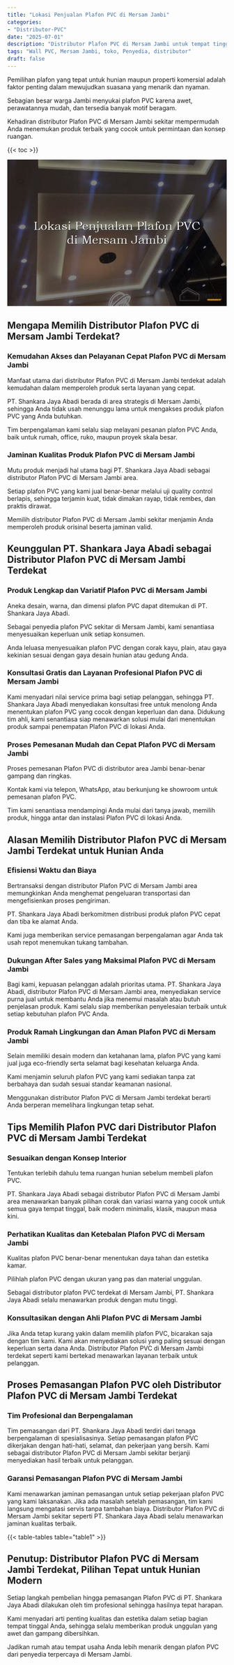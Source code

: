 ```yaml
---
title: "Lokasi Penjualan Plafon PVC di Mersam Jambi"
categories: 
- "Distributor-PVC"
date: "2025-07-01"
description: "Distributor Plafon PVC di Mersam Jambi untuk tempat tinggal, perkantoran, serta ritel. Material terbaik, pilihan motif, warna menarik, beserta servis penempatan dikerjakan oleh tim profesional dan garansi resmi!|Jasa distribusi Plafon PVC di Mersam Jambi bagi kebutuhan hunian, perkantoran, atau ritel, dengan produk unggulan dan instalasi oleh teknisi berpengalaman serta kepastian resmi.|Solusi Plafon PVC di Mersam Jambi yang andal untuk tempat tinggal, kantor, serta toko, bersama material terbaik dan instalasi ditangani oleh tim berpengalaman serta garansi resmi.|Penjualan Plafon PVC di Mersam Jambi bagi rumah, office, serta toko, beserta material unggulan dan instalasi dikerjakan oleh tenaga ahli berpengalaman, lengkap beserta kepastian resmi.}"
tags: "Wall PVC, Mersam Jambi, toko, Penyedia, distributor"
draft: false
---
```


Pemilihan plafon yang tepat untuk hunian maupun properti komersial adalah faktor penting dalam mewujudkan suasana yang menarik dan nyaman.

Sebagian besar warga Jambi menyukai plafon PVC karena awet, perawatannya mudah, dan tersedia banyak motif beragam.

Kehadiran distributor Plafon PVC di Mersam Jambi sekitar mempermudah Anda menemukan produk terbaik yang cocok untuk permintaan dan konsep ruangan.

{{< toc >}}

![Lokasi Penjualan Plafon PVC di Mersam Jambi](/images/Distributor-PVC/Lokasi-Penjualan-Plafon-PVC-di-Mersam-Jambi.png)


## Mengapa Memilih Distributor Plafon PVC di Mersam Jambi Terdekat?

### Kemudahan Akses dan Pelayanan Cepat Plafon PVC di Mersam Jambi

Manfaat utama dari distributor Plafon PVC di Mersam Jambi terdekat adalah kemudahan dalam memperoleh produk serta layanan yang cepat.

PT. Shankara Jaya Abadi berada di area strategis di Mersam Jambi, sehingga Anda tidak usah menunggu lama untuk mengakses produk plafon PVC yang Anda butuhkan.

Tim berpengalaman kami selalu siap melayani pesanan plafon PVC Anda, baik untuk rumah, office, ruko, maupun proyek skala besar.

### Jaminan Kualitas Produk Plafon PVC di Mersam Jambi

Mutu produk menjadi hal utama bagi PT. Shankara Jaya Abadi sebagai distributor Plafon PVC di Mersam Jambi area.

Setiap plafon PVC yang kami jual benar-benar melalui uji quality control berlapis, sehingga terjamin kuat, tidak dimakan rayap, tidak rembes, dan praktis dirawat.

Memilih distributor Plafon PVC di Mersam Jambi sekitar menjamin Anda memperoleh produk orisinal beserta jaminan valid.

## Keunggulan PT. Shankara Jaya Abadi sebagai Distributor Plafon PVC di Mersam Jambi Terdekat

### Produk Lengkap dan Variatif Plafon PVC di Mersam Jambi

Aneka desain, warna, dan dimensi plafon PVC dapat ditemukan di PT. Shankara Jaya Abadi.

Sebagai penyedia plafon PVC sekitar di Mersam Jambi, kami senantiasa menyesuaikan keperluan unik setiap konsumen.

Anda leluasa menyesuaikan plafon PVC dengan corak kayu, plain, atau gaya kekinian sesuai dengan gaya desain hunian atau gedung Anda.

### Konsultasi Gratis dan Layanan Profesional Plafon PVC di Mersam Jambi

Kami menyadari nilai service prima bagi setiap pelanggan, sehingga PT. Shankara Jaya Abadi menyediakan konsultasi free untuk menolong Anda menentukan plafon PVC yang cocok dengan keperluan dan dana. Didukung tim ahli, kami senantiasa siap menawarkan solusi mulai dari menentukan produk sampai penempatan Plafon PVC di lokasi Anda.

### Proses Pemesanan Mudah dan Cepat Plafon PVC di Mersam Jambi

Proses pemesanan Plafon PVC di distributor area Jambi benar-benar gampang dan ringkas.

Kontak kami via telepon, WhatsApp, atau berkunjung ke showroom untuk pemesanan plafon PVC.

Tim kami senantiasa mendampingi Anda mulai dari tanya jawab, memilih produk, hingga antar dan instalasi Plafon PVC di lokasi Anda.

## Alasan Memilih Distributor Plafon PVC di Mersam Jambi Terdekat untuk Hunian Anda

### Efisiensi Waktu dan Biaya

Bertransaksi dengan distributor Plafon PVC di Mersam Jambi area memungkinkan Anda menghemat pengeluaran transportasi dan mengefisienkan proses pengiriman.

PT. Shankara Jaya Abadi berkomitmen distribusi produk plafon PVC cepat dan tiba ke alamat Anda.

Kami juga memberikan service pemasangan berpengalaman agar Anda tak usah repot menemukan tukang tambahan.

### Dukungan After Sales yang Maksimal Plafon PVC di Mersam Jambi

Bagi kami, kepuasan pelanggan adalah prioritas utama. PT. Shankara Jaya Abadi, distributor Plafon PVC di Mersam Jambi area, menyediakan service purna jual untuk membantu Anda jika menemui masalah atau butuh penjelasan produk. Kami selalu siap memberikan penyelesaian terbaik untuk setiap kebutuhan plafon PVC Anda.

### Produk Ramah Lingkungan dan Aman Plafon PVC di Mersam Jambi

Selain memiliki desain modern dan ketahanan lama, plafon PVC yang kami jual juga eco-friendly serta selamat bagi kesehatan keluarga Anda.

Kami menjamin seluruh plafon PVC yang kami sediakan tanpa zat berbahaya dan sudah sesuai standar keamanan nasional.

Menggunakan distributor Plafon PVC di Mersam Jambi terdekat berarti Anda berperan memelihara lingkungan tetap sehat.

## Tips Memilih Plafon PVC dari Distributor Plafon PVC di Mersam Jambi Terdekat

### Sesuaikan dengan Konsep Interior

Tentukan terlebih dahulu tema ruangan hunian sebelum membeli plafon PVC.

PT. Shankara Jaya Abadi sebagai distributor Plafon PVC di Mersam Jambi area menawarkan banyak pilihan corak dan variasi warna yang cocok untuk semua gaya tempat tinggal, baik modern minimalis, klasik, maupun masa kini.

### Perhatikan Kualitas dan Ketebalan Plafon PVC di Mersam Jambi

Kualitas plafon PVC benar-benar menentukan daya tahan dan estetika kamar.

Pilihlah plafon PVC dengan ukuran yang pas dan material unggulan.

Sebagai distributor plafon PVC terdekat di Mersam Jambi, PT. Shankara Jaya Abadi selalu menawarkan produk dengan mutu tinggi.

### Konsultasikan dengan Ahli Plafon PVC di Mersam Jambi

Jika Anda tetap kurang yakin dalam memilih plafon PVC, bicarakan saja dengan tim kami. Kami akan menyediakan solusi yang paling sesuai dengan keperluan serta dana Anda. Distributor Plafon PVC di Mersam Jambi terdekat seperti kami bertekad menawarkan layanan terbaik untuk pelanggan.

## Proses Pemasangan Plafon PVC oleh Distributor Plafon PVC di Mersam Jambi Terdekat

### Tim Profesional dan Berpengalaman

Tim pemasangan dari PT. Shankara Jaya Abadi terdiri dari tenaga berpengalaman di spesialisasinya. Setiap pemasangan plafon PVC dikerjakan dengan hati-hati, selamat, dan pekerjaan yang bersih. Kami sebagai distributor Plafon PVC di Mersam Jambi sekitar berjanji menyediakan hasil terbaik untuk pelanggan.

### Garansi Pemasangan Plafon PVC di Mersam Jambi

Kami menawarkan jaminan pemasangan untuk setiap pekerjaan plafon PVC yang kami laksanakan. Jika ada masalah setelah pemasangan, tim kami langsung mengatasi servis tanpa tambahan biaya. Distributor Plafon PVC di Mersam Jambi sekitar seperti PT. Shankara Jaya Abadi selalu menawarkan jaminan kualitas terbaik.

{{< table-tables table="table1" >}}

## Penutup: Distributor Plafon PVC di Mersam Jambi Terdekat, Pilihan Tepat untuk Hunian Modern

Setiap langkah pembelian hingga pemasangan Plafon PVC di PT. Shankara Jaya Abadi dilakukan oleh tim profesional sehingga hasilnya tepat harapan.

Kami menyadari arti penting kualitas dan estetika dalam setiap bagian tempat tinggal Anda, sehingga selalu memberikan produk unggulan yang awet dan gampang dibersihkan.

Jadikan rumah atau tempat usaha Anda lebih menarik dengan plafon PVC dari penyedia terpercaya di Mersam Jambi.